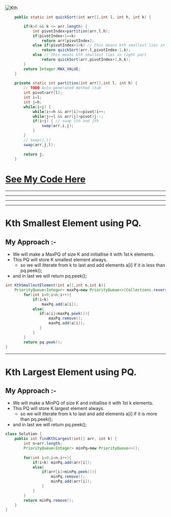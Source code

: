 ![Kth](https://user-images.githubusercontent.com/71629248/121235931-00059880-c8b3-11eb-91f4-96fcf6f1c0cc.jpg)

```java
   	public static int quickSort(int arr[],int l, int h, int k) {

		if(k>0 && k <= arr.length) {
			int pivotIndex=partition(arr,l,h);
			if(pivotIndex+1==k)
				return arr[pivotIndex];
			else if(pivotIndex+1>k) // this means kth smallest lies in left part
				return quickSort(arr,l,pivotIndex-1,k);
			else // this means kth smallest lies in right part
				return quickSort(arr,pivotIndex+1,h,k);
		}
		return Integer.MAX_VALUE;
	}
	
	private static int partition(int arr[],int l, int h) {
		// TODO Auto-generated method stub
		int pivot=arr[l];
		int i=l;
		int j=h;
		while(i<j) {
			while(i<=h && arr[i]<=pivot)i++;
			while(j>=l && arr[j]>pivot)j--;
			if(i<j) { // swap ith and jth
				swap(arr,i,j);
			}
		}
		// swap(j,l)
		swap(arr,j,l);
				
		return j;
	}
```
# **[See My Code Here](./KthSmallest.java)**
<hr>
<hr>
<hr>
<hr>

# Kth Smallest Element using PQ.
## My Approach :-
- We will make a MaxPQ of size K and initiallise it with 1st k elements.
- This PQ will store K smallest element always.
	- so we will itterate from k to last and add elements a[i] if it is less than pq.peek();
- and in last we will return pq.peek();
```java
int KthSmallestElement(int a[],int n,int k){
	PriorityQueue<Integer> maxPq=new PriorityQueue<>(Collections.reverseOrder());
        for(int i=0;i<n;i++){
            if(i<k) 
                maxPq.add(a[i]);
            else{
               if(a[i]<maxPq.peek()){
                   maxPq.remove();
                   maxPq.add(a[i]);
               } 
            }
		}
		return pq.peek();
}
```
<hr>

# Kth Largest Element using PQ.
## My Approach :-
- We will make a MinPQ of size K and initiallise it with 1st k elements.
- This PQ will store K largest element always.
	- so we will itterate from k to last and add elements a[i] if it is more than pq.peek();
- and in last we will return pq.peek();
```java
class Solution {
    public int findKthLargest(int[] arr, int k) {
        int n=arr.length;
        PriorityQueue<Integer> minPq=new PriorityQueue<>();
        
        for(int i=0;i<n;i++){
            if(i<k) minPq.add(arr[i]);
            else{
                if(arr[i]>minPq.peek()){
                    minPq.remove();
                    minPq.add(arr[i]);
                }
            }
        }
        return minPq.remove();
    }
}
```
